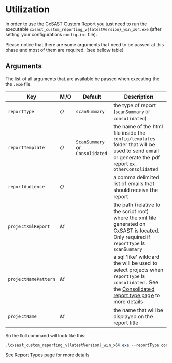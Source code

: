 # Utilization

In order to use the CxSAST Custom Report you just need to run the executable `cxsast_custom_reporting_v{latestVersion}_win_x64.exe` (after setting your configurations `config.ini` file).

Please notice that there are some arguments that need to be passed at this phase and most of them are required. (see bellow table)

## Arguments

The list of all arguments that are available be passed when executing the the `.exe` file.

| Key                  | M/O | Default                         | Description                                                                                                                                                                             |
| -------------------- | --- | ------------------------------- | --------------------------------------------------------------------------------------------------------------------------------------------------------------------------------------- |
| `reportType`         | _O_ | `scanSummary`                   | the type of report (`scanSummary` or `consolidated`)                                                                                                                                    |
| `reportTemplate`     | _O_ | `ScanSummary` or `Consolidated` | the name of the html file inside the `config/templates` folder that will be used to send email or generate the pdf report `ex. otherConsolidated`                                       |
| `reportAudience`     | _O_ |                                 | a comma delimited list of emails that should receive the report                                                                                                                         |
| `projectXmlReport`   | _M_ |                                 | the path (relative to the script root) where the xml file generated on CxSAST is located. Only required if `reportType` is `scanSummary`                                                |
| `projectNamePattern` | _M_ |                                 | a sql 'like' wildcard the will be used to select projects when `reportType` is `consolidated` . See the [Consolidated report type page](./REPORT_TYPES_CONSOLIDATED.md) to more details |
| `projectName`        | _M_ |                                 | the name that will be displayed on the report title                                                                                                                                     |

So the full command will look like this:

```powershell
.\cxsast_custom_reporting_v{latestVersion}_win_x64.exe --reportType consolidated --projectName "Consolidated Test" --projectNamePattern ReportTesting% --reportAudience "user01@test.com,user02@test.com"
```

See [Report Types](REPORT_TYPES) page for more details
